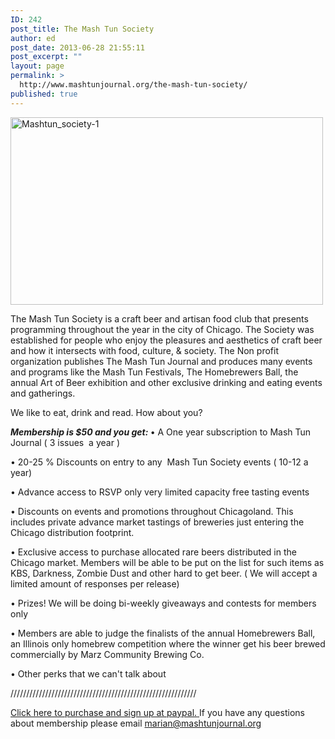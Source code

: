 ```yaml
---
ID: 242
post_title: The Mash Tun Society
author: ed
post_date: 2013-06-28 21:55:11
post_excerpt: ""
layout: page
permalink: >
  http://www.mashtunjournal.org/the-mash-tun-society/
published: true
---
```

<a href="http://www.mashtunjournal.org/the-mash-tun-society/mashtun_society-1/" rel="attachment wp-att-409"><img class="alignnone size-full wp-image-409" alt="Mashtun_society-1" src="http://www.mashtunjournal.org/wp-content/uploads/2013/06/Mashtun_society-1.jpg" width="500" height="300" /></a>

The Mash Tun Society is a craft beer and artisan food club that presents programming throughout the year in the city of Chicago. The Society was established for people who enjoy the pleasures and aesthetics of craft beer and how it intersects with food, culture, &amp; society. The Non profit organization publishes The Mash Tun Journal and produces many events and programs like the Mash Tun Festivals, The Homebrewers Ball, the annual Art of Beer exhibition and other exclusive drinking and eating events and gatherings.

We like to eat, drink and read. How about you?

<em><strong>Membership is $50 and you get:
</strong></em>
• A One year subscription to Mash Tun Journal ( 3 issues  a year )

• 20-25 % Discounts on entry to any  Mash Tun Society events ( 10-12 a year)

• Advance access to RSVP only very limited capacity free tasting events

• Discounts on events and promotions throughout Chicagoland. This includes private advance market tastings of breweries just entering the Chicago distribution footprint.

• Exclusive access to purchase allocated rare beers distributed in the Chicago market. Members will be able to be put on the list for such items as KBS, Darkness, Zombie Dust and other hard to get beer. ( We will accept a limited amount of responses per release)

• Prizes! We will be doing bi-weekly giveaways and contests for members only

• Members are able to judge the finalists of the annual Homebrewers Ball, an Illinois only homebrew competition where the winner get his beer brewed commercially by Marz Community Brewing Co.

• Other perks that we can't talk about

///////////////////////////////////////////////////////////

<a href="https://www.paypal.com/cgi-bin/webscr?cmd=_s-xclick&amp;hosted_button_id=EHSJS7DP8T494"><span style="text-decoration: underline;">Click here to purchase and sign up at paypal</span>.</a><a href="https://www.paypal.com/cgi-bin/webscr?cmd=_s-xclick&amp;hosted_button_id=EHSJS7DP8T494">
</a>
If you have any questions about membership please email marian@mashtunjournal.org